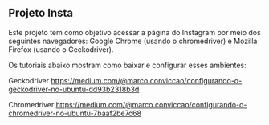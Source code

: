 ## Projeto Insta
Este projeto tem como objetivo acessar a página do Instagram por meio dos seguintes navegadores:
Google Chrome (usando o chromedriver) e Mozilla Firefox (usando o Geckodriver).

Os tutoriais abaixo mostram como baixar e configurar esses ambientes:

Geckodriver
https://medium.com/@marco.conviccao/configurando-o-geckodriver-no-ubuntu-dd93b2318b3d

Chromedriver
https://medium.com/@marco.conviccao/configurando-o-chromedriver-no-ubuntu-7baaf2be7c68
